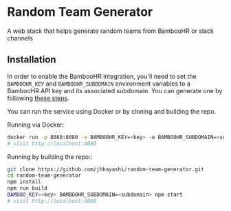 # Random Team Generator

A web stack that helps generate random teams from BambooHR or slack channels

## Installation

In order to enable the BambooHR integration, you'll need to set the `BAMBOOHR_KEY`
and `BAMBOOHR_SUBDOMAIN` environment variables to a BambooHR API key and its associated
subdomain. You can generate one by following [these steps](https://documentation.bamboohr.com/docs#section-authentication).

You can run the service using Docker or by cloning and building the repo.

Running via Docker:

```bash
docker run -p 8080:8080 -e BAMBOOHR_KEY=<key> -e BAMBOOHR_SUBDOMAIN=<subdomain> jhhayashi/random-team-generator
# visit http://localhost:8080
```

Running by building the repo::

```bash
git clone https://github.com/jhhayashi/random-team-generator.git
cd random-team-generator
npm install
npm run build
BAMBOO_KEY=<key> BAMBOOHR_SUBDOMAIN=<subdomain> npm start
# visit http://localhost:8080
```

